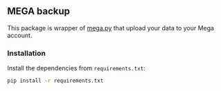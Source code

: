 ## MEGA backup
This package is wrapper of [mega.py](https://github.com/odwyersoftware/mega.py)
that upload your data to your Mega account.

### Installation
Install the dependencies from `requirements.txt`:
```bash
pip install -r requirements.txt
```

